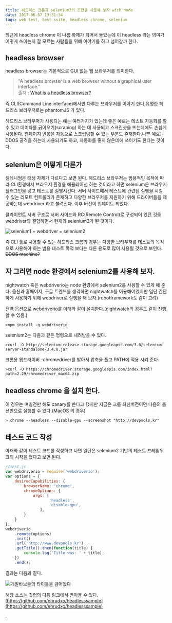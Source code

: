 ```yaml
---
title: 헤드리스 크롬과 selenium2의 조합을 사용해 보자 with node
date: 2017-06-07 13:31:34
tags: web test, test suite, headless chrome, selenium
---
```


최근에 headless chrome 이 나름 화제가 되어서 돌았는데 이 headless 라는 의미가 어떻게 쓰이는지 잘 모르는 사람들을 위해 이야기를 하고 넘어갈까 한다.

## headless browser

headless browser는 기본적으로 GUI 없는 웹 브라우저를 의미한다.  

> "A headless browser is a web browser without a graphical user interface."  
출처 : [What is a headless browser?](http://blog.arhg.net/2009/10/what-is-headless-browser.html)

즉 CLI(Command Line interface)에서만 다루는 브라우저를 이야기 한다.유명한 헤드리스 브라우저로는  phantomJS 가 있다.  

헤드리스 브라우저가 사용되는 예는 여러가지가 있는데 좋은 예로는 테스트 자동화를 할 수 있고 데이타를 긁어오기(scraping) 하는 데 사용되고 스크린샷을 뜨는데에도 손쉽게 사용된다. 웹페이지 반응을 자동으로 스크립팅할 수 있는 부분도 존재한다.나쁜 예로는 DDOS 공격을 하는데 사용되기도 하고, 자동화를 좋지 않은데에 쓰이기도 한다는 것이다.


## selenium은 어떻게 다른가
셀레니엄은 태생 자체가 다르다고 보면 된다. 헤드리스 브라우저는 범용적인 목적에 따라 CLI환경에서 브라우저 환경을 에뮬레이션 하는 것이라고 하면 selenium은 브라우저 플러그인을 넣고 테스트를 실행시킨다. 서버 사이드에서 테스트에 관련된 실행을 시킬 수 있는 리모트 컨트롤러가 존재하고 다양한 브라우저를 지원하기 위해 드라이버들을 제공하는데 webdriver 라고 불려진다. 이후 버전이 업데이트 되었다.  

클라이언트 서버 구조로 서버 사이드와 RC(Remote Control)로 구성되어 있던 것을 webdriver와 결합하면서 현재의 selenium2가 된 것이다.

![selenium1 + webdriver = selenium2](/images/seleniumhq.jpg)

즉 CLI 툴로 사용할 수 있는 헤드리스 크롬의 경우는 다양한 브라우저를 테스트의 목적으로 사용해야 하는 범용 테스트 목적 보다는 다른 용도로 많이 사용될 것으로 보인다. ~~DDOS machine?~~


## 자 그러면 node 환경에서 selenium2를 사용해 보자.

nightwatch 혹은 webdriverio는 node 환경에서 selenium2를 사용할 수 있게 해 준다. 옵션과 홈페이지, 구글 트렌드를 생각하면 nightwatch를 이용해야겠지만 일단 간단하게 사용하기 위해 webdriver로 실행을 해 보자.(robotframework도 같이 고려)

전역 옵션으로 webdriverio를 아래와 같이 설치한다.(nightwatch의 경우도 같이 진행할 수 있음.)
```
>npm install -g webdriverio
```

selenium2는 다음과 같은 명령으로 내려받을 수 있다.
```
>curl -O http://selenium-release.storage.googleapis.com/3.0/selenium-server-standalone-3.4.0.jar
```

크롬용 웹드라이버 -chromedriver를 받아서 압축을 풀고 PATH에 적용 시켜 준다.
```
>curl -O https://chromedriver.storage.googleapis.com/index.html?path=2.29/chromedriver_mac64.zip
```


## headless chrome 을 설치 한다.
이 경우는 며칠전만 해도 canary를 쓴다고 했지만 지금은 크롬 최신버전이면 다음의 옵션만으로 실행할 수 있다.(MacOS 의 경우)
```
> chrome --headless --disable-gpu --screenshot "http://devpools.kr"
```


## 테스트 코드 작성
아래와 같이 테스트 코드를 작성하고 나면 일단은 selenium2 기반의 테스트 프레임워크의 시작을 했다고 보면 된다.

```JavaScript
//test.js
var webdriverio = require('webdriverio');
var options = {
    desiredCapabilities: {
        browserName: 'chrome',
        chromeOptions: {
            args: [
                   'headless',
                   'disable-gpu',
               ],
        }
    }
};
webdriverio
    .remote(options)
    .init()
    .url('http://www.devpools.kr')
    .getTitle().then(function(title) {
        console.log('Title was: ' + title);
    })
    .end();
```

결과는 다음과 같다.

![개발바보들의 타이틀을 긁어왔다](/images/headlessscraping.jpg)

해당 소스는 깃헙의 다음 링크에서 받아볼 수 있다.
[https://github.com/ehrudxo/headlesssample](https://github.com/ehrudxo/headlesssample)

.
